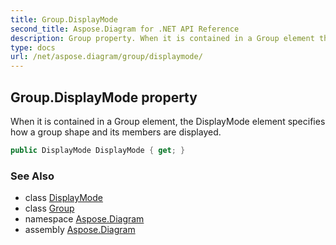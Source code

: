 ```yaml
---
title: Group.DisplayMode
second_title: Aspose.Diagram for .NET API Reference
description: Group property. When it is contained in a Group element the DisplayMode element specifies how a group shape and its members are displayed
type: docs
url: /net/aspose.diagram/group/displaymode/
---
```

## Group.DisplayMode property

When it is contained in a Group element, the DisplayMode element specifies how a group shape and its members are displayed.

```csharp
public DisplayMode DisplayMode { get; }
```

### See Also

* class [DisplayMode](../../displaymode/)
* class [Group](../)
* namespace [Aspose.Diagram](../../group/)
* assembly [Aspose.Diagram](../../../)


